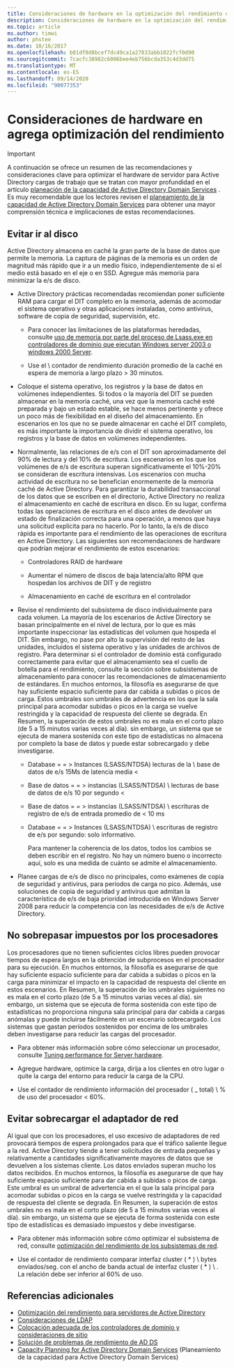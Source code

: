 ```yaml
---
title: Consideraciones de hardware en la optimización del rendimiento de AD
description: Consideraciones de hardware en la optimización del rendimiento de AD
ms.topic: article
ms.author: timwi
author: phstee
ms.date: 10/16/2017
ms.openlocfilehash: b01df0d8bcef7dc49ca1a27833abb1022fcf0d90
ms.sourcegitcommit: 7cacfc38982c6006bee4eb756bcda353c4d3dd75
ms.translationtype: MT
ms.contentlocale: es-ES
ms.lasthandoff: 09/14/2020
ms.locfileid: "90077353"
---
```

# <a name="hardware-considerations-in-adds-performance-tuning"></a>Consideraciones de hardware en agrega optimización del rendimiento

>[!Important]
> A continuación se ofrece un resumen de las recomendaciones y consideraciones clave para optimizar el hardware de servidor para Active Directory cargas de trabajo que se tratan con mayor profundidad en el artículo [planeación de la capacidad de Active Directory Domain Services](https://go.microsoft.com/fwlink/?LinkId=324566) . Es muy recomendable que los lectores revisen el [planeamiento de la capacidad de Active Directory Domain Services](https://go.microsoft.com/fwlink/?LinkId=324566) para obtener una mayor comprensión técnica e implicaciones de estas recomendaciones.

## <a name="avoid-going-to-disk"></a>Evitar ir al disco

Active Directory almacena en caché la gran parte de la base de datos que permite la memoria. La captura de páginas de la memoria es un orden de magnitud más rápido que ir a un medio físico, independientemente de si el medio está basado en el eje o en SSD. Agregue más memoria para minimizar la e/s de disco.

-   Active Directory prácticas recomendadas recomiendan poner suficiente RAM para cargar el DIT completo en la memoria, además de acomodar el sistema operativo y otras aplicaciones instaladas, como antivirus, software de copia de seguridad, supervisión, etc.

    -   Para conocer las limitaciones de las plataformas heredadas, consulte [uso de memoria por parte del proceso de Lsass.exe en controladores de dominio que ejecutan Windows server 2003 o windows 2000 Server](https://support.microsoft.com/kb/308356).

    -   Use el \\ contador de rendimiento duración promedio de la caché en espera de memoria a largo plazo &gt; 30 minutos.

-   Coloque el sistema operativo, los registros y la base de datos en volúmenes independientes. Si todos o la mayoría del DIT se pueden almacenar en la memoria caché, una vez que la memoria caché esté preparada y bajo un estado estable, se hace menos pertinente y ofrece un poco más de flexibilidad en el diseño del almacenamiento. En escenarios en los que no se puede almacenar en caché el DIT completo, es más importante la importancia de dividir el sistema operativo, los registros y la base de datos en volúmenes independientes.

-   Normalmente, las relaciones de e/s con el DIT son aproximadamente del 90% de lectura y del 10% de escritura. Los escenarios en los que los volúmenes de e/s de escritura superan significativamente el 10%-20% se consideran de escritura intensivas. Los escenarios con mucha actividad de escritura no se benefician enormemente de la memoria caché de Active Directory. Para garantizar la durabilidad transaccional de los datos que se escriben en el directorio, Active Directory no realiza el almacenamiento en caché de escritura en disco. En su lugar, confirma todas las operaciones de escritura en el disco antes de devolver un estado de finalización correcta para una operación, a menos que haya una solicitud explícita para no hacerlo. Por lo tanto, la e/s de disco rápida es importante para el rendimiento de las operaciones de escritura en Active Directory. Las siguientes son recomendaciones de hardware que podrían mejorar el rendimiento de estos escenarios:

    -   Controladores RAID de hardware

    -   Aumentar el número de discos de baja latencia/alto RPM que hospedan los archivos de DIT y de registro

    -   Almacenamiento en caché de escritura en el controlador

-   Revise el rendimiento del subsistema de disco individualmente para cada volumen. La mayoría de los escenarios de Active Directory se basan principalmente en el nivel de lectura, por lo que es más importante inspeccionar las estadísticas del volumen que hospeda el DIT. Sin embargo, no pase por alto la supervisión del resto de las unidades, incluidos el sistema operativo y las unidades de archivos de registro. Para determinar si el controlador de dominio está configurado correctamente para evitar que el almacenamiento sea el cuello de botella para el rendimiento, consulte la sección sobre subsistemas de almacenamiento para conocer las recomendaciones de almacenamiento de estándares. En muchos entornos, la filosofía es asegurarse de que hay suficiente espacio suficiente para dar cabida a subidas o picos de carga. Estos umbrales son umbrales de advertencia en los que la sala principal para acomodar subidas o picos en la carga se vuelve restringida y la capacidad de respuesta del cliente se degrada. En Resumen, la superación de estos umbrales no es mala en el corto plazo (de 5 a 15 minutos varias veces al día). sin embargo, un sistema que se ejecuta de manera sostenida con este tipo de estadísticas no almacena por completo la base de datos y puede estar sobrecargado y debe investigarse.

    -   Database = = &gt; Instances (LSASS/NTDSA) lecturas de la \\ base de datos de e/s 15Ms de latencia media &lt;

    -   Base de datos = = &gt; instancias (LSASS/NTDSA) \\ lecturas de base de datos de e/s 10 por segundo &lt;

    -   Base de datos = = &gt; instancias (LSASS/NTDSA) \\ escrituras de registro de e/s de entrada promedio de &lt; 10 ms

    -   Database = = &gt; Instances (LSASS/NTDSA) \\ escrituras de registro de e/s por segundo: solo informativo.

        Para mantener la coherencia de los datos, todos los cambios se deben escribir en el registro. No hay un número bueno o incorrecto aquí, solo es una medida de cuánto se admite el almacenamiento.

-   Planee cargas de e/s de disco no principales, como exámenes de copia de seguridad y antivirus, para períodos de carga no pico. Además, use soluciones de copia de seguridad y antivirus que admitan la característica de e/s de baja prioridad introducida en Windows Server 2008 para reducir la competencia con las necesidades de e/s de Active Directory.

## <a name="dont-over-tax-the-processors"></a>No sobrepasar impuestos por los procesadores

Los procesadores que no tienen suficientes ciclos libres pueden provocar tiempos de espera largos en la obtención de subprocesos en el procesador para su ejecución. En muchos entornos, la filosofía es asegurarse de que hay suficiente espacio suficiente para dar cabida a subidas o picos en la carga para minimizar el impacto en la capacidad de respuesta del cliente en estos escenarios. En Resumen, la superación de los umbrales siguientes no es mala en el corto plazo (de 5 a 15 minutos varias veces al día). sin embargo, un sistema que se ejecuta de forma sostenida con este tipo de estadísticas no proporciona ninguna sala principal para dar cabida a cargas anómalas y puede incluirse fácilmente en un escenario sobrecargado. Los sistemas que gastan períodos sostenidos por encima de los umbrales deben investigarse para reducir las cargas del procesador.

-   Para obtener más información sobre cómo seleccionar un procesador, consulte [Tuning performance for Server hardware](../../hardware/index.md).

-   Agregue hardware, optimice la carga, dirija a los clientes en otro lugar o quite la carga del entorno para reducir la carga de la CPU.

-   Use el contador de rendimiento información del procesador ( \_ total) \\ % de uso del procesador &lt; 60%.

## <a name="avoid-overloading-the-network-adapter"></a>Evitar sobrecargar el adaptador de red

Al igual que con los procesadores, el uso excesivo de adaptadores de red provocará tiempos de espera prolongados para que el tráfico saliente llegue a la red. Active Directory tiende a tener solicitudes de entrada pequeñas y relativamente a cantidades significativamente mayores de datos que se devuelven a los sistemas cliente. Los datos enviados superan mucho los datos recibidos. En muchos entornos, la filosofía es asegurarse de que hay suficiente espacio suficiente para dar cabida a subidas o picos de carga. Este umbral es un umbral de advertencia en el que la sala principal para acomodar subidas o picos en la carga se vuelve restringida y la capacidad de respuesta del cliente se degrada. En Resumen, la superación de estos umbrales no es mala en el corto plazo (de 5 a 15 minutos varias veces al día). sin embargo, un sistema que se ejecuta de forma sostenida con este tipo de estadísticas es demasiado impuestos y debe investigarse.

-   Para obtener más información sobre cómo optimizar el subsistema de red, consulte [optimización del rendimiento de los subsistemas de red](../../../../networking/technologies/network-subsystem/net-sub-performance-top.md).

-   Use el contador de rendimiento comparar interfaz cluster ( \* ) \\ bytes enviados/seg. con el ancho de banda actual de interfaz cluster ( \* ) \\ . La relación debe ser inferior al 60% de uso.

## <a name="additional-references"></a>Referencias adicionales
- [Optimización del rendimiento para servidores de Active Directory](index.md)
- [Consideraciones de LDAP](ldap-considerations.md)
- [Colocación adecuada de los controladores de dominio y consideraciones de sitio](site-definition-considerations.md)
- [Solución de problemas de rendimiento de AD DS](troubleshoot.md)
- [Capacity Planning for Active Directory Domain Services](https://go.microsoft.com/fwlink/?LinkId=324566) (Planeamiento de la capacidad para Active Directory Domain Services)